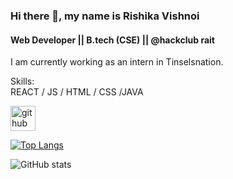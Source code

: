 


### Hi there 👋, my name is Rishika Vishnoi
#### Web Developer || B.tech (CSE) || @hackclub rait 
I am currently working as an intern in Tinselsnation.
 


Skills:  
REACT / JS / HTML / CSS /JAVA 




[<img src='https://cdn.jsdelivr.net/npm/simple-icons@3.0.1/icons/github.svg' alt='github' height='40'>](https://github.com/rishikavishnoi)  




[![Top Langs](https://github-readme-stats.vercel.app/api/top-langs/?username=rishikavishnoi)](https://github.com/anuraghazra/github-readme-stats)

![GitHub stats](https://github-readme-stats.vercel.app/api?username=rishikavishnoi&show_icons=true)  






